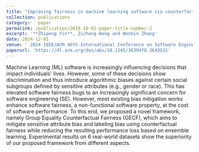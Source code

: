 ```yaml
---
title: "Improving fairness in machine learning software via counterfactual fairness thinking"
collection: publications
category:   paper
permalink: /publication/2010-10-01-paper-title-number-2
excerpt: '**Zhipeng Yin**, Zichong Wang and Wenbin Zhang'
date: 2024-12-01
venue: ' 2024 IEEE/ACM 46th International Conference on Software Engineering (ICSE)'
paperurl: 'https://dl.acm.org/doi/abs/10.1145/3639478.3643531'
---
```


Machine Learning (ML) software is increasingly influencing decisions that impact individuals' lives. However, some of these decisions show discrimination and thus introduce algorithmic biases against certain social subgroups defined by sensitive attributes (e.g., gender or race). This has elevated software fairness bugs to an increasingly significant concern for software engineering (SE). However, most existing bias mitigation works enhance software fairness, a non-functional software property, at the cost of software performance. To this end, we proposed a novel framework, namely Group Equality Counterfactual Fairness (GECF), which aims to mitigate sensitive attribute bias and labeling bias using counterfactual fairness while reducing the resulting performance loss based on ensemble learning. Experimental results on 6 real-world datasets show the superiority of our proposed framework from different aspects.